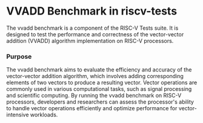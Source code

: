 # VVADD Benchmark in riscv-tests

The vvadd benchmark is a component of the RISC-V Tests suite. It is designed to test the performance and correctness of the vector-vector addition (VVADD) algorithm implementation on RISC-V processors.

### Purpose

The vvadd benchmark aims to evaluate the efficiency and accuracy of the vector-vector addition algorithm, which involves adding corresponding elements of two vectors to produce a resulting vector. Vector operations are commonly used in various computational tasks, such as signal processing and scientific computing. By running the vvadd benchmark on RISC-V processors, developers and researchers can assess the processor's ability to handle vector operations efficiently and optimize performance for vector-intensive workloads.
